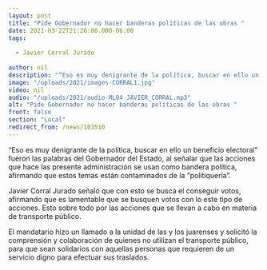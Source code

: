 ```yaml
---
layout: post
title: "Pide Gobernador no hacer banderas políticas de las obras "
date: 2021-03-22T21:26:00.000-06:00
tags:
  
  - Javier Corral Jurado
  
author: nil
description: "“Eso es muy denigrante de la política, buscar en ello un beneficio electoral”, afirmó el gobernador."
image: "/uploads/2021/images-CORRAL1.jpg"
video: nil
audio: "/uploads/2021/audio-ML04_JAVIER_CORRAL.mp3"
alt: "Pide Gobernador no hacer banderas políticas de las obras "
front: false
section: "Local"
redirect_from: /news/183510
---
```


“Eso es muy denigrante de la política, buscar en ello un beneficio electoral” fueron las palabras del Gobernador del Estado, al señalar que las acciones que hace las presente administración se usan como bandera política, afirmando que estos temas están contaminados de la “politiquería”.

Javier Corral Jurado señaló que con esto se busca el conseguir votos, afirmando que es lamentable que se busquen votos con lo este tipo de acciones. Esto sobre todo por las acciones que se llevan a cabo en materia de transporte público.

El mandatario hizo un llamado a la unidad de las y los juarenses y solicitó la comprensión y colaboración de quienes no utilizan el transporte público, para que sean solidarios con aquellas personas que requieren de un servicio digno para efectuar sus traslados.